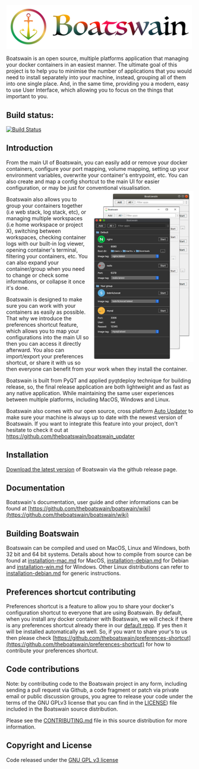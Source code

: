 
  
<img src="https://raw.githubusercontent.com/theboatswain/boatswain/DevMaster/images/boatswain.png" width="500" />    
  
Boatswain is an open source, multiple platforms application that managing your docker containers in an easiest manner. The ultimate goal of this project is to help you to minimise the number of applications that you would need to install separately into your machine, instead, grouping all of them into one single place. And, in the same time, providing you a modern, easy to use User Interface, which allowing you to focus on the things that important to you.  
  
## Build status:  
  
[![Build Status](https://travis-ci.com/theboatswain/boatswain_updater.svg?branch=master)](https://travis-ci.com/theboatswain/boatswain_updater)  
  
## Introduction  
  
From the main UI of Boatswain, you can easily add or remove your docker containers, configure your port mapping, volume mapping, setting up your environment variables, overwrite your container's entrypoint, etc. You can also create and map a config shortcut to the main UI for easier configuration, or may be just for conventional visualisation.   
<img align="right" src="https://raw.githubusercontent.com/theboatswain/boatswain/DevMaster/images/main-app-cross.png" width="280" />    
  
Boatswain also allows you to group your containers together (i.e web stack, log stack, etc), or managing multiple workspaces (i.e home workspace or project X), switching between workspaces, checking container logs with our built-in log viewer, opening container's terminal, filtering your containers, etc. You can also expand your container/group when you need to change or check some informations, or collapse it once it's done.   

Boatswain is designed to make sure you can work with your containers as easily as possible. That why we introduce the preferences shortcut feature, which allows you to map your configurations into the main UI so then you can access it directly afterward. You also can import/export your preferences shortcut, or share it with us so then everyone can benefit from your work when they install the container. 
  
Boatswain is built from PyQT and applied pyqtdeploy technique for building release, so, the final release application are both lightweight and as fast as any native application. While maintaining the same user experiences between multiple platforms, including MacOS, Windows and Linux.  
  
Boatswain also comes with our open source, cross platform [Auto Updater](https://github.com/theboatswain/boatswain_updater)  to make sure your machine is always up to date with the newest version of Boatswain. If you want to integrate this feature into your project, don't hesitate to check it out at  https://github.com/theboatswain/boatswain_updater  
  
## Installation  
[Download the latest version](https://github.com/theboatswain/boatswain/releases) of Boatswain via the github release page.  
  
## Documentation  
Boatswain's documentation, user guide and other informations can be found at [https://github.com/theboatswain/boatswain/wiki](https://github.com/theboatswain/boatswain/wiki)  
  
## Building Boatswain  
Boatswain can be compiled and used on MacOS, Linux and Windows, both 32 bit and 64 bit systems. Details about how to compile from source can be found at [installation-mac.md](https://github.com/theboatswain/boatswain/blob/master/installation-mac.md) for MacOS,  [installation-debian.md](https://github.com/theboatswain/boatswain/blob/master/installation-debian.md) for Debian  and [installation-win.md](https://github.com/theboatswain/boatswain/blob/master/installation-win.md)  for Windows. Other Linux distributions can refer to [installation-debian.md](https://github.com/theboatswain/boatswain/blob/master/installation-debian.md) for generic instructions.  

## Preferences shortcut contributing  
Preferences shortcut is a feature to allow you to share your docker's configuration shortcut to everyone that are using Boatswain. By default, when you install any docker container with Boatswain, we will check if there is any preferences shortcut already there in our [default repo](https://github.com/theboatswain/preferences-shortcut). If yes then it will be installed automatically as well. So, if you want to share your's to us then please check [https://github.com/theboatswain/preferences-shortcut](https://github.com/theboatswain/preferences-shortcut) for how to contribute your preferences shortcut.

## Code contributions  
Note: by contributing code to the Boatswain project in any form, including sending a pull request via Github, a code fragment or patch via private email or public discussion groups, you agree to release your code under the terms of the GNU GPLv3 license that you can find in the [LICENSE](https://github.com/theboatswain/boatswain/blob/master/LICENSE)) file included in the Boatswain source distribution.  
  
Please see the [CONTRIBUTING.md](https://github.com/theboatswain/boatswain/blob/master/CONTRIBUTING.md) file in this source distribution for more information.  
  
## Copyright and License  
Code released under the [GNU GPL v3 license](https://github.com/theboatswain/boatswain/blob/master/LICENSE)